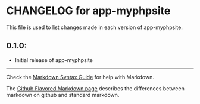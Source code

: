 # CHANGELOG for app-myphpsite

This file is used to list changes made in each version of app-myphpsite.

## 0.1.0:

* Initial release of app-myphpsite

- - -
Check the [Markdown Syntax Guide](http://daringfireball.net/projects/markdown/syntax) for help with Markdown.

The [Github Flavored Markdown page](http://github.github.com/github-flavored-markdown/) describes the differences between markdown on github and standard markdown.
